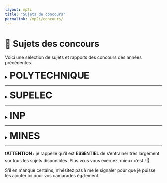 ```yaml
---
layout: mp2i
title: "Sujets de concours"
permalink: /mp2i/concours/
---
```


# 📝 Sujets des concours

Voici une sélection de sujets et rapports des concours des années précédentes.

<!-- Cartella 1: POLYTECHNIQUE -->
<details>
  <summary>
    <span style="font-size: 30px;"><strong>POLYTECHNIQUE</strong></span>
    &nbsp;&nbsp;<a href="poly/" style="font-size:14px; text-decoration:none;"></a>
  </summary>

  <div style="margin:10px 0 0 28px;">
  <ul>
    <li>📄 <a href="{{ '/files/mp2i/ocaml/pdf1.pdf' | relative_url }}">Formation au langage Caml (PDF)</a></li>
    <li>📄 <a href="{{ '/files/mp2i/ocaml/pdf2.pdf' | relative_url }}">Programmation en Caml (PDF)</a></li>
    <li>📄 <a href="{{ '/files/mp2i/ocaml/pdf3.pdf' | relative_url }}">Introduction à Caml (PDF)</a></li>
  </ul>
</div>

</details>

---

<!-- Cartella 2: SUPELEC -->
<details>
  <summary>
    <span style="font-size: 30px;"> <strong>SUPELEC</strong></span>
    &nbsp;&nbsp;<a href="sup/" style="font-size:14px; text-decoration:none;"></a>
  </summary>

  <div style="margin:10px 0 0 28px;">
    <ul>
      <li>📄 <a href="c/variables.pdf">Variables (PDF)</a></li>
      <li>📄 <a href="c/boucles.pdf">Boucles (PDF)</a></li>
      <li>📄 <a href="c/pointeurs.pdf">Pointeurs (PDF)</a></li>
    </ul>
  </div>
</details>

---

<!-- Cartella 3: INP -->
<details>
  <summary>
    <span style="font-size: 30px;"><strong>INP</strong></span>
    &nbsp;&nbsp;<a href="exercices/" style="font-size:14px; text-decoration:none;"></a>
  </summary>

  <div style="margin:10px 0 0 28px;">
    <ul>
      <li>📄 <a href="exercices/exo1.pdf">Exercice 1 (PDF)</a></li>
      <li>📄 <a href="exercices/exo2.pdf">Exercice 2 (PDF)</a></li>
      <li>📄 <a href="exercices/exo3.pdf">Exercice 3 (PDF)</a></li>
    </ul>
  </div>
</details>

---

<!-- Cartella 4: MINES -->
<details>
  <summary>
    <span style="font-size: 30px;"> <strong>MINES</strong></span>
    &nbsp;&nbsp;<a href="mines/" style="font-size:14px; text-decoration:none;"></a>
  </summary>

  <div style="margin:10px 0 0 28px;">
    <ul>
      <li>📄 <a href="c/variables.pdf">Variables (PDF)</a></li>
      <li>📄 <a href="c/boucles.pdf">Boucles (PDF)</a></li>
      <li>📄 <a href="c/pointeurs.pdf">Pointeurs (PDF)</a></li>
    </ul>
  </div>
</details>

---

❗️**ATTENTION :** je rappelle qu’il est **ESSENTIEL** de s’entraîner très largement sur tous les sujets disponibles. Plus vous vous exercez, mieux c’est ! 💪

S’il en manque certains, n’hésitez pas à me le signaler pour que je puisse les ajouter ici pour vos camarades également. 

